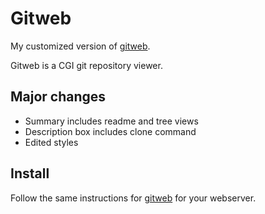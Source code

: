 # Gitweb
My customized version of [gitweb](https://git-scm.com/docs/gitweb).

Gitweb is a CGI git repository viewer. 

## Major changes
- Summary includes readme and tree views
- Description box includes clone command
- Edited styles

## Install
Follow the same instructions for [gitweb](https://git-scm.com/book/en/v2/Git-on-the-Server-GitWeb) for your webserver.
